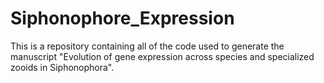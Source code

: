 # Siphonophore_Expression

This is a repository containing all of the code used to generate the manuscript "Evolution of gene expression across species and specialized zooids in Siphonophora".
